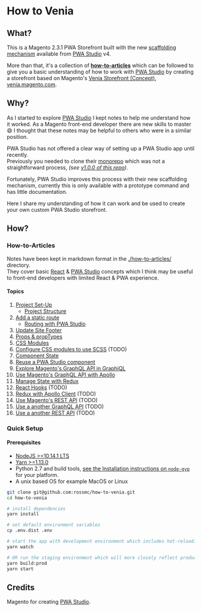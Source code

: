 # How to Venia
## What?
This is a Magento 2.3.1 PWA Storefront built with the new [scaffolding mechanism] available from [PWA Studio] v4.

More than that, it's a collection of **[how-to-articles]** which can be followed to give you a basic understanding of how to work with [PWA Studio] 
by creating a storefront based on Magento's [Venia Storefront (Concept)], [venia.magento.com].

## Why?
As I started to explore [PWA Studio] I kept notes to help me understand how it worked. 
As a Magento front-end developer there are new skills to master :smile:
I thought that these notes may be helpful to others who were in a similar position.

PWA Studio has not offered a clear way of setting up a PWA Studio app until recently.  
Previously you needed to clone their [monorepo] which was not a straightforward process, _(see [v1.0.0 of this repo])_.

Fortunately, PWA Studio improves this process with their new scaffolding mechanism, 
currently this is only available with a prototype command and has little documentation.  

Here I share my understanding of how it can work and be used to create your own custom PWA Studio storefront.

## How?

### How-to-Articles
Notes have been kept in markdown format in the [./how-to-articles/] directory.  
They cover basic [React] & [PWA Studio] concepts which I think may be useful to front-end developers with limited React & PWA experience.

#### Topics
1. [Project Set-Up](./how-to-articles/project-set-up/index.md)
    - [Project Structure](./how-to-articles/project-set-up/project-structure.md)
1. [Add a static route](./how-to-articles/add-a-static-route/index.md)
    - [Routing with PWA Studio](./how-to-articles/add-a-static-route/routing-with-pwa-studio.md)
1. [Update Site Footer](./how-to-articles/update-site-footer/index.md)
1. [Props & propTypes](./how-to-articles/props-proptypes/index.md)
1. [CSS Modules](./how-to-articles/css-modules/index.md)
1. [Configure CSS modules to use SCSS](./how-to-articles/css-modules-for-scss/index.md) (TODO)
1. [Component State](./how-to-articles/component-state/index.md)
1. [Reuse a PWA Studio component](./how-to-articles/reuse-a-venia-component/index.md)
1. [Explore Magento's GraphQL API in GraphiQL](./how-to-articles/explore-graphql-with-graphiql/index.md)
1. [Use Magento's GraphQL API with Apollo](./how-to-articles/use-magentos-graphql-api/index.md)
1. [Manage State with Redux](./how-to-articles/manage-state-with-redux/index.md)
1. [React Hooks](./how-to-articles/react-hooks/index.md) (TODO)
1. [Redux with Apollo Client](./how-to-articles/redux-with-apollo-client/index.md) (TODO)
1. [Use Magento's REST API](./how-to-articles/use-magentos-rest-api/index.md) (TODO)
1. [Use a another GraphQL API](./how-to-articles/use-another-graphql-api/index.md) (TODO)
1. [Use a another REST API](./how-to-articles/use-another-rest-api/index.md) (TODO)

### Quick Setup
#### Prerequisites
* [NodeJS >=10.14.1 LTS](https://nodejs.org/en/)
* [Yarn >=1.13.0](https://yarnpkg.com)
* Python 2.7 and build tools, [see the Installation instructions on `node-gyp`](https://github.com/nodejs/node-gyp#installation) for your platform.
* A unix based OS for example MacOS or Linux

```bash
git clone git@github.com:rossmc/how-to-venia.git
cd how-to-venia

# install dependencies
yarn install

# set default environment variables
cp .env.dist .env

# start the app with development environment which includes hot-reloading
yarn watch

# OR run the staging environment which will more closely reflect production
yarn build:prod
yarn start
```

## Credits
Magento for creating [PWA Studio].

[PWA Studio]: https://magento.github.io/pwa-studio/
[venia.magento.com]: http://venia.magento.com/
[Venia Storefront (Concept)]: https://magento.github.io/pwa-studio/venia-pwa-concept/
[@magento/venia-concept]: https://www.npmjs.com/package/@magento/venia-concept
[re-invent the wheel]: https://en.wikipedia.org/wiki/Reinventing_the_wheel
[what magento says]: https://community.magento.com/t5/Magento-DevBlog/PWA-Studio-2-1-0-has-been-released/ba-p/127492
[@magento/peregrine]: https://www.npmjs.com/package/@magento/peregrine
[how-to-articles]: #How-to-Articles
[Venia storefront setup]: https://magento.github.io/pwa-studio/venia-pwa-concept/setup/
[monorepo]: https://github.com/magento-research/pwa-studio#about-this-repository
[@magento]: https://www.npmjs.com/org/magento
[Yarn Workspaces]: https://yarnpkg.com/en/docs/workspaces/
[fallback-studio]: https://github.com/Jordaneisenburger/fallback-studio
[ScandiPWA]: https://scandipwa.com/
[DEITY Falcon]: https://github.com/deity-io/falcon
[./how-to-articles/]: ./how-to-articles/
[PWA Studio]: https://github.com/magento-research/pwa-studio
[React]: https://reactjs.org/
[monorepo]: https://github.com/magento/pwa-studio/#about-this-repository
[v1.0.0 of this repo]: https://github.com/rossmc/how-to-venia/tree/1.0.0
[scaffolding mechanism]: https://www.youtube.com/watch?v=RfVnNfJ6sKk&feature=youtu.be&t=1250
